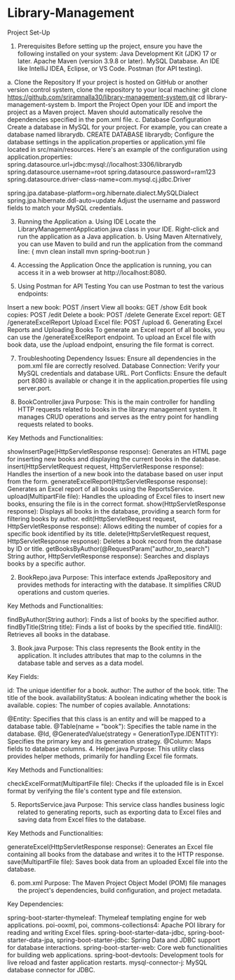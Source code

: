 # Library-Management

Project Set-Up
1. Prerequisites
Before setting up the project, ensure you have the following installed on your system:
Java Development Kit (JDK) 17 or later.
Apache Maven (version 3.9.8 or later).
MySQL Database.
An IDE like IntelliJ IDEA, Eclipse, or VS Code.
Postman (for API testing).

a. Clone the Repository
If your project is hosted on GitHub or another version control system, clone the repository to your local machine:
      git clone https://github.com/sriramnalla30/library-management-system.git
      cd library-management-system
b. Import the Project
Open your IDE and import the project as a Maven project.
Maven should automatically resolve the dependencies specified in the pom.xml file.
c. Database Configuration
Create a database in MySQL for your project. For example, you can create a database named librarydb.
    CREATE DATABASE librarydb;
Configure the database settings in the application.properties or application.yml file located in src/main/resources. Here's an example of the configuration using application.properties:
spring.datasource.url=jdbc:mysql://localhost:3306/librarydb
spring.datasource.username=root
spring.datasource.password=ram123
spring.datasource.driver-class-name=com.mysql.cj.jdbc.Driver

spring.jpa.database-platform=org.hibernate.dialect.MySQLDialect
spring.jpa.hibernate.ddl-auto=update
Adjust the username and password fields to match your MySQL credentials.

3. Running the Application
a. Using IDE
Locate the LibraryManagementApplication.java class in your IDE.
Right-click and run the application as a Java application.
b. Using Maven
Alternatively, you can use Maven to build and run the application from the command line:
{
mvn clean install
mvn spring-boot:run
}

4. Accessing the Application
Once the application is running, you can access it in a web browser at http://localhost:8080.

5. Using Postman for API Testing
You can use Postman to test the various endpoints:

Insert a new book: POST /insert
View all books: GET /show
Edit book copies: POST /edit
Delete a book: POST /delete
Generate Excel report: GET /generateExcelReport
Upload Excel file: POST /upload
6. Generating Excel Reports and Uploading Books
To generate an Excel report of all books, you can use the /generateExcelReport endpoint. To upload an Excel file with book data, use the /upload endpoint, ensuring the file format is correct.

7. Troubleshooting
Dependency Issues: Ensure all dependencies in the pom.xml file are correctly resolved.
Database Connection: Verify your MySQL credentials and database URL.
Port Conflicts: Ensure the default port 8080 is available or change it in the application.properties file using server.port.



1. BookController.java
Purpose: This is the main controller for handling HTTP requests related to books in the library management system. It manages CRUD operations and serves as the entry point for handling requests related to books.

Key Methods and Functionalities:

showInsertPage(HttpServletResponse response): Generates an HTML page for inserting new books and displaying the current books in the database.
insert(HttpServletRequest request, HttpServletResponse response): Handles the insertion of a new book into the database based on user input from the form.
generateExcelReport(HttpServletResponse response): Generates an Excel report of all books using the ReportsService.
upload(MultipartFile file): Handles the uploading of Excel files to insert new books, ensuring the file is in the correct format.
show(HttpServletResponse response): Displays all books in the database, providing a search form for filtering books by author.
edit(HttpServletRequest request, HttpServletResponse response): Allows editing the number of copies for a specific book identified by its title.
delete(HttpServletRequest request, HttpServletResponse response): Deletes a book record from the database by ID or title.
getBooksByAuthor(@RequestParam("author_to_search") String author, HttpServletResponse response): Searches and displays books by a specific author.

2. BookRepo.java
Purpose: This interface extends JpaRepository and provides methods for interacting with the database. It simplifies CRUD operations and custom queries.

Key Methods and Functionalities:

findByAuthor(String author): Finds a list of books by the specified author.
findByTitle(String title): Finds a list of books by the specified title.
findAll(): Retrieves all books in the database.

3. Book.java
Purpose: This class represents the Book entity in the application. It includes attributes that map to the columns in the database table and serves as a data model.

Key Fields:

id: The unique identifier for a book.
author: The author of the book.
title: The title of the book.
availabilityStatus: A boolean indicating whether the book is available.
copies: The number of copies available.
Annotations:

@Entity: Specifies that this class is an entity and will be mapped to a database table.
@Table(name = "book"): Specifies the table name in the database.
@Id, @GeneratedValue(strategy = GenerationType.IDENTITY): Specifies the primary key and its generation strategy.
@Column: Maps fields to database columns.
4. Helper.java
Purpose: This utility class provides helper methods, primarily for handling Excel file formats.

Key Methods and Functionalities:

checkExcelFormat(MultipartFile file): Checks if the uploaded file is in Excel format by verifying the file's content type and file extension.

5. ReportsService.java
Purpose: This service class handles business logic related to generating reports, such as exporting data to Excel files and saving data from Excel files to the database.

Key Methods and Functionalities:

generateExcel(HttpServletResponse response): Generates an Excel file containing all books from the database and writes it to the HTTP response.
save(MultipartFile file): Saves book data from an uploaded Excel file into the database.

6. pom.xml
Purpose: The Maven Project Object Model (POM) file manages the project's dependencies, build configuration, and project metadata.

Key Dependencies:

spring-boot-starter-thymeleaf: Thymeleaf templating engine for web applications.
poi-ooxml, poi, commons-collections4: Apache POI library for reading and writing Excel files.
spring-boot-starter-data-jdbc, spring-boot-starter-data-jpa, spring-boot-starter-jdbc: Spring Data and JDBC support for database interactions.
spring-boot-starter-web: Core web functionalities for building web applications.
spring-boot-devtools: Development tools for live reload and faster application restarts.
mysql-connector-j: MySQL database connector for JDBC.
